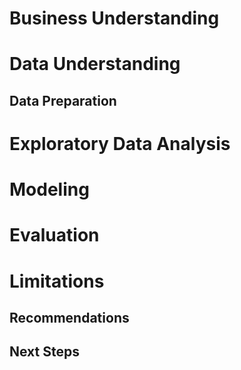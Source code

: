 # Business Understanding

# Data Understanding

## Data Preparation

# Exploratory Data Analysis

# Modeling

# Evaluation

# Limitations

## Recommendations

## Next Steps
